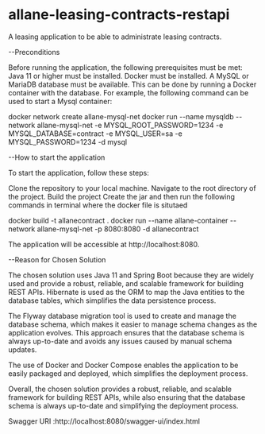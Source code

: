 # allane-leasing-contracts-restapi
A leasing application to be able to administrate leasing contracts.

--Preconditions

Before running the application, the following prerequisites must be met:
Java 11 or higher must be installed.
Docker must be installed.
A MySQL or MariaDB database must be available. This can be done by running a Docker container with the database. For example, the following command can be used to start a Mysql container:

docker network create allane-mysql-net
docker run --name mysqldb --network allane-mysql-net -e MYSQL_ROOT_PASSWORD=1234 -e MYSQL_DATABASE=contract -e MYSQL_USER=sa -e MYSQL_PASSWORD=1234 -d mysql



--How to start the application

To start the application, follow these steps:

Clone the repository to your local machine.
Navigate to the root directory of the project.
Build the project
Create the jar and then run the following commands in terminal where the docker file is situtaed

docker build -t allanecontract .
docker run --name allane-container --network allane-mysql-net -p 8080:8080 -d allanecontract

The application will be accessible at http://localhost:8080.




--Reason for Chosen Solution

The chosen solution uses Java 11 and Spring Boot because they are widely used and provide a robust, reliable, and scalable framework for building REST APIs. Hibernate is used as the ORM to map the Java entities to the database tables, which simplifies the data persistence process.

The Flyway database migration tool is used to create and manage the database schema, which makes it easier to manage schema changes as the application evolves. This approach ensures that the database schema is always up-to-date and avoids any issues caused by manual schema updates.

The use of Docker and Docker Compose enables the application to be easily packaged and deployed, which simplifies the deployment process.

Overall, the chosen solution provides a robust, reliable, and scalable framework for building REST APIs, while also ensuring that the database schema is always up-to-date and simplifying the deployment process.




Swagger URI :http://localhost:8080/swagger-ui/index.html
